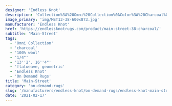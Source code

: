```yaml
---
designer: 'Endless Knot'
description: 'Collection%3A%20Omni%20Collection%0AColor%3A%20Charcoal%0AMaterial%3A%20100%25%20WoolPile%3A%201/4%22Width%3A%2013%272%22%2C%2016%274%22Style%3A%20Flatweave%2C%20Geometric'
image_primary: 'img/MST13-38-600x873.jpg'
manufacturer: 'Endless Knot'
href: 'https://endlessknotrugs.com/product/main-street-38-charcoal/'
subtitle: 'Main-Street'
tags:
  - 'Omni Collection'
  - 'charcoal'
  - '100% wool'
  - '1/4"'
  - '13''2", 16''4"'
  - 'flatweave, geometric'
  - 'Endless Knot'
  - 'On Demand Rugs'
title: 'Main-Street'
category: 'on-demand-rugs'
slug: '/manufacturers/endless-knot/on-demand-rugs/endless-knot-main-street'
date: '2021-02-17'
---
```

